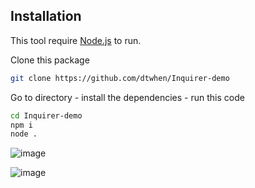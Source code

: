 ## Installation

This tool require [Node.js](https://nodejs.org/) to run.

Clone this package
```sh
git clone https://github.com/dtwhen/Inquirer-demo
```
Go to directory - install the dependencies - run this code
```sh
cd Inquirer-demo
npm i
node .
```
![image](https://user-images.githubusercontent.com/97686236/149655974-5c308ae1-7f0f-4c7c-a622-eb27ca56992f.png)

![image](https://user-images.githubusercontent.com/97686236/149656004-2b8bc307-08cf-4bb9-b763-1cf78822d9d6.png)
